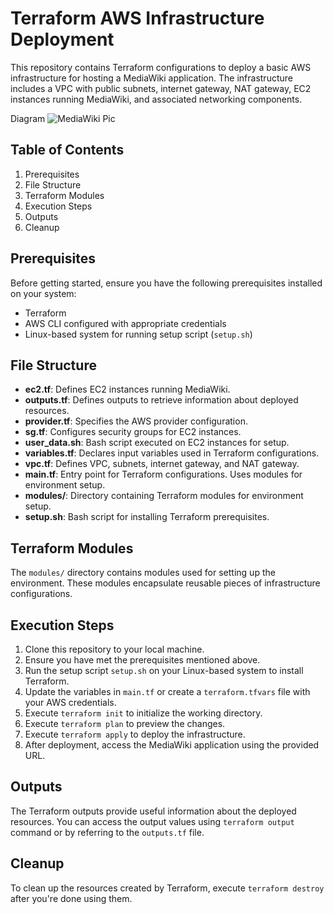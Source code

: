 # Terraform AWS Infrastructure Deployment

This repository contains Terraform configurations to deploy a basic AWS infrastructure for hosting a MediaWiki application. The infrastructure includes a VPC with public subnets, internet gateway, NAT gateway, EC2 instances running MediaWiki, and associated networking components.

Diagram
![MediaWiki Pic](https://github.com/ManickaJothiManimaran/Mediawiki/assets/165898125/ec567a1a-971a-4793-a11f-0ed9b9025972)

## Table of Contents

1. Prerequisites
2. File Structure
3. Terraform Modules
4. Execution Steps
5. Outputs
6. Cleanup

## Prerequisites

Before getting started, ensure you have the following prerequisites installed on your system:

- Terraform
- AWS CLI configured with appropriate credentials
- Linux-based system for running setup script (`setup.sh`)

## File Structure

- **ec2.tf**: Defines EC2 instances running MediaWiki.
- **outputs.tf**: Defines outputs to retrieve information about deployed resources.
- **provider.tf**: Specifies the AWS provider configuration.
- **sg.tf**: Configures security groups for EC2 instances.
- **user_data.sh**: Bash script executed on EC2 instances for setup.
- **variables.tf**: Declares input variables used in Terraform configurations.
- **vpc.tf**: Defines VPC, subnets, internet gateway, and NAT gateway.
- **main.tf**: Entry point for Terraform configurations. Uses modules for environment setup.
- **modules/**: Directory containing Terraform modules for environment setup.
- **setup.sh**: Bash script for installing Terraform prerequisites.

## Terraform Modules

The `modules/` directory contains modules used for setting up the environment. These modules encapsulate reusable pieces of infrastructure configurations.

## Execution Steps

1. Clone this repository to your local machine.
2. Ensure you have met the prerequisites mentioned above.
3. Run the setup script `setup.sh` on your Linux-based system to install Terraform.
4. Update the variables in `main.tf` or create a `terraform.tfvars` file with your AWS credentials.
5. Execute `terraform init` to initialize the working directory.
6. Execute `terraform plan` to preview the changes.
7. Execute `terraform apply` to deploy the infrastructure.
8. After deployment, access the MediaWiki application using the provided URL.

## Outputs

The Terraform outputs provide useful information about the deployed resources. You can access the output values using `terraform output` command or by referring to the `outputs.tf` file.

## Cleanup

To clean up the resources created by Terraform, execute `terraform destroy` after you're done using them.

